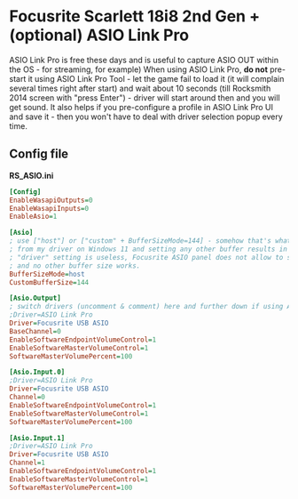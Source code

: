 # Focusrite Scarlett 18i8 2nd Gen + (optional) ASIO Link Pro

ASIO Link Pro is free these days and is useful to capture ASIO OUT within the OS - for streaming, for example)
When using ASIO Link Pro, **do not** pre-start it using ASIO Link Pro Tool - let the game fail to load it (it will complain several times right after start)
and wait about 10 seconds (till Rocksmith 2014 screen with "press Enter") - driver will start around then and you will get sound.
It also helps if you pre-configure a profile in ASIO Link Pro UI and save it - then you won't have to deal with driver selection popup every time.

## Config file

**RS_ASIO.ini**

```ini
[Config]
EnableWasapiOutputs=0
EnableWasapiInputs=0
EnableAsio=1

[Asio]
; use ["host"] or ["custom" + BufferSizeMode=144] - somehow that's what Rocksmith demands
; from my driver on Windows 11 and setting any other buffer results in no input (only output).
; "driver" setting is useless, Focusrite ASIO panel does not allow to set a custom buffer size like "144"
; and no other buffer size works.
BufferSizeMode=host
CustomBufferSize=144

[Asio.Output]
; switch drivers (uncomment & comment) here and further down if using ASIO Link Pro
;Driver=ASIO Link Pro
Driver=Focusrite USB ASIO
BaseChannel=0
EnableSoftwareEndpointVolumeControl=1
EnableSoftwareMasterVolumeControl=1
SoftwareMasterVolumePercent=100

[Asio.Input.0]
;Driver=ASIO Link Pro
Driver=Focusrite USB ASIO
Channel=0
EnableSoftwareEndpointVolumeControl=1
EnableSoftwareMasterVolumeControl=1
SoftwareMasterVolumePercent=100

[Asio.Input.1]
;Driver=ASIO Link Pro
Driver=Focusrite USB ASIO
Channel=1
EnableSoftwareEndpointVolumeControl=1
EnableSoftwareMasterVolumeControl=1
SoftwareMasterVolumePercent=100
